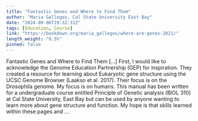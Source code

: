 ```yaml
---
title: "Fantastic Genes and Where to Find Them"
author: "Maria Gallegos, Cal State University East Bay"
date: "2024-09-06T19:32:31Z"
tags: [Education, Course]
link: "https://bookdown.org/maria_gallegos/where-are-genes-2021/"
length_weight: "8.5%"
pinned: false
---
```


Fantastic Genes and Where to Find Them [...] First, I would like to acknowledge the Genome Education Partnership (GEP) for inspiration. They created a resource for learning about Eukaryotic gene structure using the UCSC Genome Browser (Laakso et al. 2017). Their focus is on the Drosophila genome. My focus is on humans. This manual has been written for a undergraduate course entitled Principle of Genetic analysis (BIOL 310) at Cal State University, East Bay but can be used by anyone wanting to learn more about gene structure and function. My hope is that skills learned within these pages and ...

